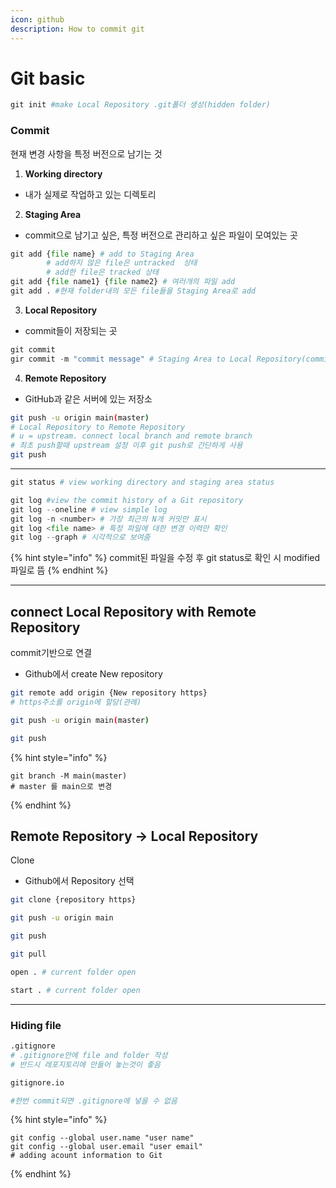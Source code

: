 ```yaml
---
icon: github
description: How to commit git
---
```


# Git basic

```python
git init #make Local Repository .git폴더 생성(hidden folder)
```

### Commit &#x20;

현재 변경  사항을 특정 버전으로 남기는 것



1. **Working directory**

* 내가 실제로 작업하고 있는 디렉토리



2. **Staging Area**

* commit으로 남기고 싶은, 특정 버전으로 관리하고 싶은 파일이 모여있는 곳

```python
git add {file name} # add to Staging Area
        # add하지 않은 file은 untracked  상태
        # add한 file은 tracked 상태
git add {file name1} {file name2} # 여러개의 파일 add
git add . #현재 folder내의 모든 file들을 Staging Area로 add
```

3. **Local Repository**

* commit들이 저장되는 곳

```python
git commit     
gir commit -m "commit message" # Staging Area to Local Repository(committed)
```

4. **Remote Repository**&#x20;

* GitHub과 같은 서버에 있는 저장소

```bash
git push -u origin main(master) 
# Local Repository to Remote Repository 
# u = upstream. connect local branch and remote branch
# 최초 push할때 upstream 설정 이후 git push로 간단하게 사용
git push
```

***

```python
git status # view working directory and staging area status
```

```python
git log #view the commit history of a Git repository
git log --oneline # view simple log
git log -n <number> # 가장 최근의 N개 커밋만 표시
git log <file name> # 특정 파일에 대한 변경 이력만 확인
git log --graph # 시각적으로 보여줌
```

{% hint style="info" %}
commit된 파일을 수정 후 git status로 확인 시 modified 파일로 뜸
{% endhint %}

***

## connect Local Repository with Remote Repository

commit기반으로 연결

* Github에서 create New repository

```bash
git remote add origin {New repository https}
# https주소를 origin에 할당(관례)

git push -u origin main(master) 

git push 
```

{% hint style="info" %}
```
git branch -M main(master)
# master 를 main으로 변경
```
{% endhint %}

## Remote Repository → Local Repository&#x20;

Clone

* Github에서 Repository 선택

```bash
git clone {repository https}

git push -u origin main

git push

git pull

open . # current folder open 

start . # current folder open
```

***

### Hiding file

```bash
.gitignore
# .gitignore안에 file and folder 작성
# 반드시 레포지토리에 만들어 놓는것이 좋음

gitignore.io

#한번 commit되면 .gitignore에 넣을 수 없음
```

{% hint style="info" %}
```
git config --global user.name "user name" 
git config --global user.email "user email" 
# adding acount information to Git
```
{% endhint %}




